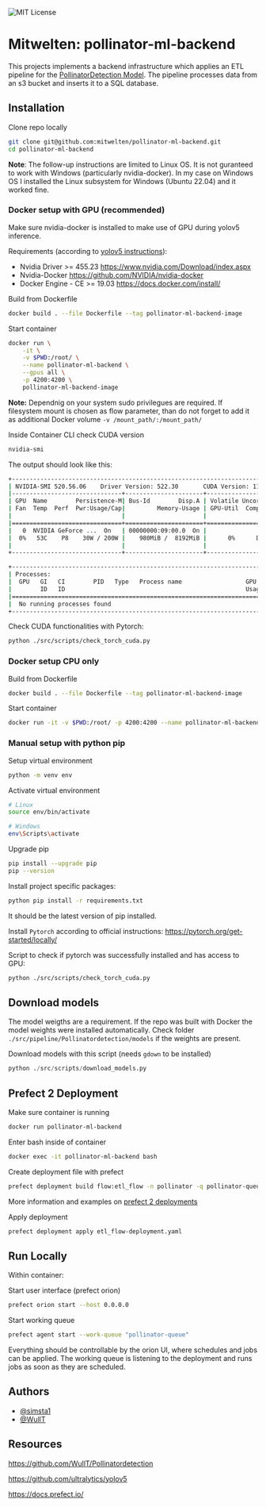 
![MIT License](https://img.shields.io/badge/Organization-Mitwelten-green)


# Mitwelten: pollinator-ml-backend

This projects implements a backend infrastructure which applies an ETL pipeline for the [PollinatorDetection Model](https://github.com/WullT/Pollinatordetection). The pipeline processes data from an s3 bucket and inserts it to a SQL database.

## Installation

Clone repo locally
```bash
git clone git@github.com:mitwelten/pollinator-ml-backend.git
cd pollinator-ml-backend
```

**Note**:
The follow-up instructions are limited to Linux OS. It is not guranteed to work with Windows (particularly nvidia-docker). In my case on Windows OS I installed the Linux subsystem for Windows (Ubuntu 22.04) and it worked fine.

### Docker setup with GPU (recommended)
Make sure nvidia-docker is installed to make use of GPU during yolov5 inference. 

Requirements (according to [yolov5 instructions](https://github.com/ultralytics/yolov5/wiki/Docker-Quickstart)):

- Nvidia Driver >= 455.23 https://www.nvidia.com/Download/index.aspx
- Nvidia-Docker https://github.com/NVIDIA/nvidia-docker
- Docker Engine - CE >= 19.03 https://docs.docker.com/install/

Build from Dockerfile
```bash
docker build . --file Dockerfile --tag pollinator-ml-backend-image
```

Start container
```bash
docker run \
    -it \
    -v $PWD:/root/ \
    --name pollinator-ml-backend \
    --gpus all \
    -p 4200:4200 \
    pollinator-ml-backend-image
```
**Note:** Dependnig on your system sudo privilegues are required. If filesystem mount is chosen as flow parameter, than do not forget to add it as additional Docker volume `-v /mount_path/:/mount_path/`

Inside Container CLI check CUDA version
```bash
nvidia-smi
```
The output should look like this:
```bash
+-----------------------------------------------------------------------------+
| NVIDIA-SMI 520.56.06    Driver Version: 522.30       CUDA Version: 11.8     |
|-------------------------------+----------------------+----------------------+
| GPU  Name        Persistence-M| Bus-Id        Disp.A | Volatile Uncorr. ECC |
| Fan  Temp  Perf  Pwr:Usage/Cap|         Memory-Usage | GPU-Util  Compute M. |
|                               |                      |               MIG M. |
|===============================+======================+======================|
|   0  NVIDIA GeForce ...  On   | 00000000:09:00.0  On |                  N/A |
|  0%   53C    P8    30W / 200W |    980MiB /  8192MiB |      0%      Default |
|                               |                      |                  N/A |
+-------------------------------+----------------------+----------------------+

+-----------------------------------------------------------------------------+
| Processes:                                                                  |
|  GPU   GI   CI        PID   Type   Process name                  GPU Memory |
|        ID   ID                                                   Usage      |
|=============================================================================|
|  No running processes found                                                 |
+-----------------------------------------------------------------------------+
```
Check CUDA functionalities with Pytorch:
```bash
python ./src/scripts/check_torch_cuda.py
```

### Docker setup CPU only

Build from Dockerfile
```bash
docker build . --file Dockerfile --tag pollinator-ml-backend-image
```

Start container
```bash
docker run -it -v $PWD:/root/ -p 4200:4200 --name pollinator-ml-backend pollinator-ml-backend-image
```

### Manual setup with python pip

Setup virtual environment 

```bash
python -m venv env
```

Activate virtual environment
```bash
# Linux
source env/bin/activate

# Windows
env\Scripts\activate
```

Upgrade pip
```bash
pip install --upgrade pip
pip --version
```
Install project specific packages:
```bash
python pip install -r requirements.txt
```
It should be the latest version of pip installed.


Install `Pytorch` according to official instructions: https://pytorch.org/get-started/locally/

Script to check if pytorch was successfully installed and has access to GPU:
```bash
python ./src/scripts/check_torch_cuda.py
```

## Download models

The model weigths are a requirement. If the repo was built with Docker the model weights were installed automatically. Check folder `./src/pipeline/Pollinatordetection/models` if the weights are present.

Download models with this script (needs `gdown` to be installed)
```python
python ./src/scripts/download_models.py
```


## Prefect 2 Deployment

Make sure container is running
```bash
docker run pollinator-ml-backend
```

Enter bash inside of container
```bash
docker exec -it pollinator-ml-backend bash
```

Create deployment file with prefect
```bash
prefect deployment build flow:etl_flow -n pollinator -q pollinator-queue
```
More information and examples on [prefect 2 deployments](https://docs.prefect.io/concepts/deployments/)

Apply deployment
```bash
prefect deployment apply etl_flow-deployment.yaml
```


## Run Locally 
Within container: 

Start user interface (prefect orion)
```bash
prefect orion start --host 0.0.0.0
```

Start working queue
```bash
prefect agent start --work-queue "pollinator-queue"
```
Everything should be controllable by the orion UI, where schedules and jobs can be applied. The working queue is listening to the deployment and runs jobs as soon as they are scheduled.



## Authors

- [@simsta1](https://www.github.com/https://github.com/simsta1)
- [@WullT](https://github.com/WullT)

## Resources

https://github.com/WullT/Pollinatordetection

https://github.com/ultralytics/yolov5

https://docs.prefect.io/
